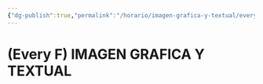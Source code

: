 ```yaml
---
{"dg-publish":true,"permalink":"/horario/imagen-grafica-y-textual/every-f-imagen-grafica-y-textual/","title":"IMAGEN GRAFICA Y TEXTUAL","created":"2023-03-21T10:27:41.610-05:00","updated":"2023-03-23T01:32:46.256-05:00"}
---
```


# (Every F) IMAGEN GRAFICA Y TEXTUAL
